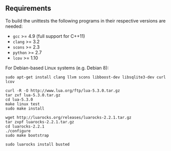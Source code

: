 
Requirements
------------

To build the unittests the following programs in their respective versions
are needed:

- `gcc` >= 4.9 (full support for C++11)
- `clang` >= 3.2
- `scons` >= 2.3
- `python` >= 2.7
- `lcov` >= 1.10

For Debian-based Linux systems (e.g. Debian 8):

    sudo apt-get install clang llvm scons libboost-dev libsqlite3-dev curl lcov
    
    curl -R -O http://www.lua.org/ftp/lua-5.3.0.tar.gz
    tar zxf lua-5.3.0.tar.gz
    cd lua-5.3.0
    make linux test
    sudo make install
    
    wget http://luarocks.org/releases/luarocks-2.2.1.tar.gz
    tar zxpf luarocks-2.2.1.tar.gz
    cd luarocks-2.2.1
    ./configure
    sudo make bootstrap
    
    sudo luarocks install busted
